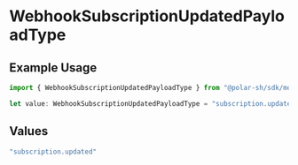 # WebhookSubscriptionUpdatedPayloadType

## Example Usage

```typescript
import { WebhookSubscriptionUpdatedPayloadType } from "@polar-sh/sdk/models/components";

let value: WebhookSubscriptionUpdatedPayloadType = "subscription.updated";
```

## Values

```typescript
"subscription.updated"
```